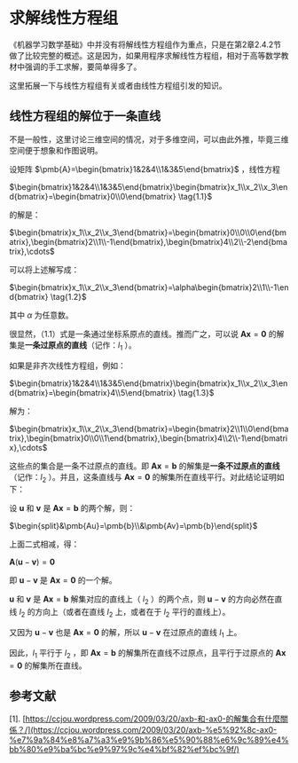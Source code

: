 # 求解线性方程组

《机器学习数学基础》中并没有将解线性方程组作为重点，只是在第2章2.4.2节做了比较完整的概述。这是因为，如果用程序求解线性方程组，相对于高等数学教材中强调的手工求解，要简单得多了。

这里拓展一下与线性方程组有关或者由线性方程组引发的知识。

## 线性方程组的解位于一条直线

不是一般性，这里讨论三维空间的情况，对于多维空间，可以由此外推，毕竟三维空间便于想象和作图说明。

设矩阵 $\pmb{A}=\begin{bmatrix}1&2&4\\1&3&5\end{bmatrix}$ ，线性方程

$\begin{bmatrix}1&2&4\\1&3&5\end{bmatrix}\begin{bmatrix}x_1\\x_2\\x_3\end{bmatrix}=\begin{bmatrix}0\\0\end{bmatrix} \tag{1.1}$

的解是：

$\begin{bmatrix}x_1\\x_2\\x_3\end{bmatrix}=\begin{bmatrix}0\\0\\0\end{bmatrix},\begin{bmatrix}2\\1\\-1\end{bmatrix},\begin{bmatrix}4\\2\\-2\end{bmatrix},\cdots$

可以将上述解写成：

$\begin{bmatrix}x_1\\x_2\\x_3\end{bmatrix}=\alpha\begin{bmatrix}2\\1\\-1\end{bmatrix} \tag{1.2}$

其中 $\alpha$ 为任意数。

很显然，（1.1）式是一条通过坐标系原点的直线。推而广之，可以说 $\pmb{Ax}=\pmb{0}$ 的解集是**一条过原点的直线**（记作：$l_1$ ）。

如果是非齐次线性方程组，例如：

$\begin{bmatrix}1&2&4\\1&3&5\end{bmatrix}\begin{bmatrix}x_1\\x_2\\x_3\end{bmatrix}=\begin{bmatrix}4\\5\end{bmatrix} \tag{1.3}$

解为：

$\begin{bmatrix}x_1\\x_2\\x_3\end{bmatrix}=\begin{bmatrix}2\\1\\0\end{bmatrix},\begin{bmatrix}0\\0\\1\end{bmatrix},\begin{bmatrix}4\\2\\-1\end{bmatrix},\cdots$

这些点的集合是一条不过原点的直线。即 $\pmb{Ax}=\pmb{b}$ 的解集是**一条不过原点的直线**（记作：$l_2$ ）。并且，这条直线与 $\pmb{Ax}=\pmb{0}$ 的解集所在直线平行。对此结论证明如下：

设 $\pmb{u}$ 和 $\pmb{v}$ 是 $\pmb{Ax}=\pmb{b}$ 的两个解，则：

$\begin{split}&\pmb{Au}=\pmb{b}\\&\pmb{Av}=\pmb{b}\end{split}$

上面二式相减，得：

$\pmb{A}(\pmb{u}-\pmb{v})=\pmb{0}$

即 $\pmb{u}-\pmb{v}$ 是 $\pmb{Ax}=\pmb{0}$ 的一个解。

$\pmb{u}$ 和 $\pmb{v}$ 是 $\pmb{Ax}=\pmb{b}$ 解集对应的直线上（ $l_2$ ）的两个点，则 $\pmb{u}-\pmb{v}$ 的方向必然在直线 $l_2$ 的方向上（或者在直线 $l_2$ 上，或者在于 $l_2$ 平行的直线上）。

又因为 $\pmb{u}-\pmb{v}$ 也是 $\pmb{Ax}=\pmb{0}$ 的解，所以 $\pmb{u}-\pmb{v}$ 在过原点的直线 $l_1$ 上。

因此，$l_1$ 平行于 $l_2$ ，即 $\pmb{Ax}=\pmb{b}$ 的解集所在直线不过原点，且平行于过原点的 $\pmb{Ax}=\pmb{0}$ 的解集所在直线。







## 参考文献

[1]. [https://ccjou.wordpress.com/2009/03/20/axb-和-ax0-的解集合有什麼關係？/](https://ccjou.wordpress.com/2009/03/20/axb-%e5%92%8c-ax0-%e7%9a%84%e8%a7%a3%e9%9b%86%e5%90%88%e6%9c%89%e4%bb%80%e9%ba%bc%e9%97%9c%e4%bf%82%ef%bc%9f/)

